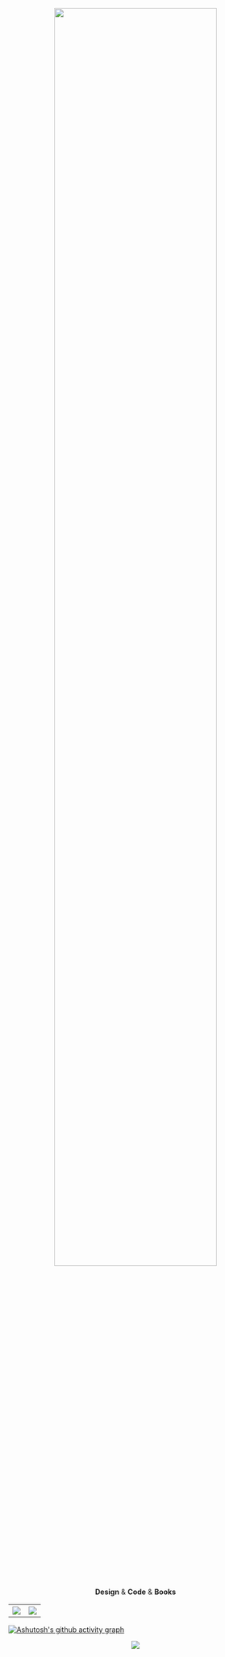 <p align="center"><img src="https://github.com/SoulNaturalist/SoulNaturalist/blob/main/greeting.png" width="80%"/></p>
<p align="middle">
  <b>Design</b> & <b>Code</b> & <b>Books</b>
</p>
<p align="center">
  <table>
    <tr>
          <th><img  style="max-width: 100%;" src="https://github-readme-stats.vercel.app/api?username=SoulNaturalist&hide_border=true&theme=midnight-purple&count_private=true"/></th>
          <th><img  style="max-width: 100%;" src="https://github-readme-stats.vercel.app/api/top-langs/?username=SoulNaturalist&hide=html,css,Dockerfile,Shell,Vue,Go,Cmake&show_icons=true&hide_border=true"/></th>
    </tr>
  </table>
</p>

[![Ashutosh's github activity graph](https://github-readme-activity-graph.vercel.app/graph?username=soulnaturalist&theme=high-contrast)](https://github.com/ashutosh00710/github-readme-activity-graph)

<p align="center"><img  style="max-width: 100%;" src="https://www.codewars.com/users/SoulNaturalist/badges/large"/></p>
